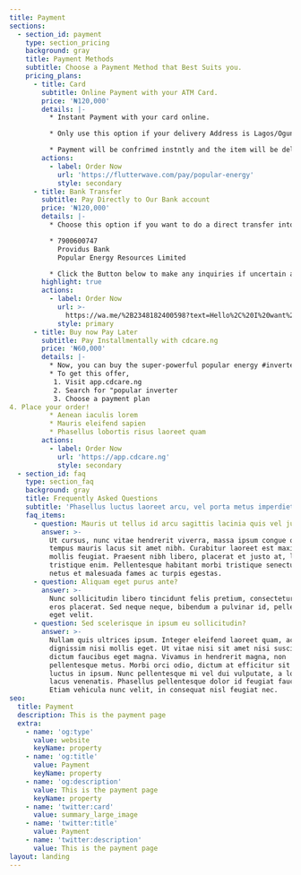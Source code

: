 ```yaml
---
title: Payment
sections:
  - section_id: payment
    type: section_pricing
    background: gray
    title: Payment Methods
    subtitle: Choose a Payment Method that Best Suits you.
    pricing_plans:
      - title: Card
        subtitle: Online Payment with your ATM Card.
        price: '₦120,000'
        details: |-
          * Instant Payment with your card online.

          * Only use this option if your delivery Address is Lagos/Ogun.

          * Payment will be confrimed instntly and the item will be delivered within 24 hours.
        actions:
          - label: Order Now
            url: 'https://flutterwave.com/pay/popular-energy'
            style: secondary
      - title: Bank Transfer
        subtitle: Pay Directly to Our Bank account
        price: '₦120,000'
        details: |-
          * Choose this option if you want to do a direct transfer into our corporate account. 

          * 7900600747 
            Providus Bank 
            Popular Energy Resources Limited

          * Click the Button below to make any inquiries if uncertain about certain aspects of the product, delivery or general questions before making a transfer.
        highlight: true
        actions:
          - label: Order Now
            url: >-
              https://wa.me/%2B2348182400598?text=Hello%2C%20I%20want%20to%20make%20a%20payment%20on%20your%20site%20but%20want%20to%20confirm%20a%20few%20things%20before%20I%20go%20ahead.
            style: primary
      - title: Buy now Pay Later
        subtitle: Pay Installmentally with cdcare.ng
        price: '₦60,000'
        details: |-
          * Now, you can buy the super-powerful popular energy #inverter and pay in installments.
          * To get this offer,
           1. Visit app.cdcare.ng
           2. Search for "popular inverter
           3. Choose a payment plan
4. Place your order!
          * Aenean iaculis lorem
          * Mauris eleifend sapien
          * Phasellus lobortis risus laoreet quam
        actions:
          - label: Order Now
            url: 'https://app.cdcare.ng'
            style: secondary
  - section_id: faq
    type: section_faq
    background: gray
    title: Frequently Asked Questions
    subtitle: 'Phasellus luctus laoreet arcu, vel porta metus imperdiet sit amet.'
    faq_items:
      - question: Mauris ut tellus id arcu sagittis lacinia quis vel justo?
        answer: >-
          Ut cursus, nunc vitae hendrerit viverra, massa ipsum congue quam, sed
          tempus mauris lacus sit amet nibh. Curabitur laoreet est maximus
          mollis feugiat. Praesent nibh libero, placerat et justo at, luctus
          tristique enim. Pellentesque habitant morbi tristique senectus et
          netus et malesuada fames ac turpis egestas.
      - question: Aliquam eget purus ante?
        answer: >-
          Nunc sollicitudin libero tincidunt felis pretium, consectetur aliquam
          eros placerat. Sed neque neque, bibendum a pulvinar id, pellentesque
          eget velit.
      - question: Sed scelerisque in ipsum eu sollicitudin?
        answer: >-
          Nullam quis ultrices ipsum. Integer eleifend laoreet quam, ac
          dignissim nisi mollis eget. Ut vitae nisi sit amet nisi suscipit
          dictum faucibus eget magna. Vivamus in hendrerit magna, non
          pellentesque metus. Morbi orci odio, dictum at efficitur sit amet,
          luctus in ipsum. Nunc pellentesque mi vel dui vulputate, a lobortis
          lacus venenatis. Phasellus pellentesque dolor id feugiat faucibus.
          Etiam vehicula nunc velit, in consequat nisl feugiat nec.
seo:
  title: Payment
  description: This is the payment page
  extra:
    - name: 'og:type'
      value: website
      keyName: property
    - name: 'og:title'
      value: Payment
      keyName: property
    - name: 'og:description'
      value: This is the payment page
      keyName: property
    - name: 'twitter:card'
      value: summary_large_image
    - name: 'twitter:title'
      value: Payment
    - name: 'twitter:description'
      value: This is the payment page
layout: landing
---
```

